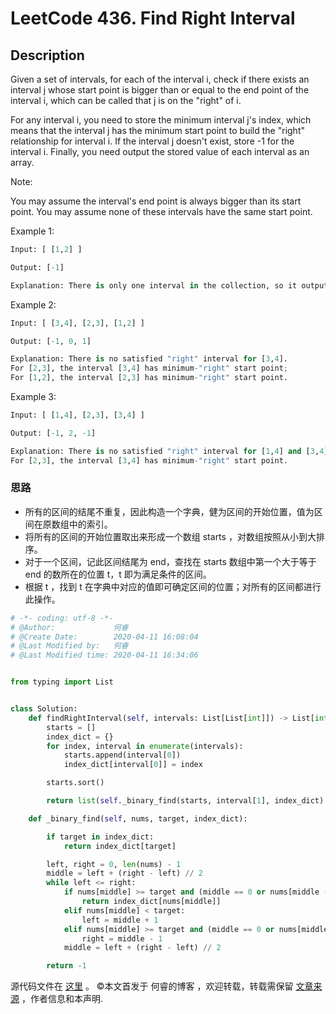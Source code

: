 # LeetCode 436. Find Right Interval

## Description

Given a set of intervals, for each of the interval i, check if there exists an interval j whose start point is bigger than or equal to the end point of the interval i, which can be called that j is on the "right" of i.

For any interval i, you need to store the minimum interval j's index, which means that the interval j has the minimum start point to build the "right" relationship for interval i. If the interval j doesn't exist, store -1 for the interval i. Finally, you need output the stored value of each interval as an array.

Note:

You may assume the interval's end point is always bigger than its start point.
You may assume none of these intervals have the same start point.
 

Example 1:

```py
Input: [ [1,2] ]

Output: [-1]

Explanation: There is only one interval in the collection, so it outputs -1.
```

Example 2:

```py
Input: [ [3,4], [2,3], [1,2] ]

Output: [-1, 0, 1]

Explanation: There is no satisfied "right" interval for [3,4].
For [2,3], the interval [3,4] has minimum-"right" start point;
For [1,2], the interval [2,3] has minimum-"right" start point.
``` 

Example 3:

```py
Input: [ [1,4], [2,3], [3,4] ]

Output: [-1, 2, -1]

Explanation: There is no satisfied "right" interval for [1,4] and [3,4].
For [2,3], the interval [3,4] has minimum-"right" start point.
```

### 思路

* 所有的区间的结尾不重复，因此构造一个字典，健为区间的开始位置，值为区间在原数组中的索引。
* 将所有的区间的开始位置取出来形成一个数组 starts ，对数组按照从小到大排序。
* 对于一个区间，记此区间结尾为 end，查找在 starts 数组中第一个大于等于 end 的数所在的位置 t，t 即为满足条件的区间。
* 根据 t ，找到 t 在字典中对应的值即可确定区间的位置；对所有的区间都进行此操作。

```py
# -*- coding: utf-8 -*-
# @Author:             何睿
# @Create Date:        2020-04-11 16:08:04
# @Last Modified by:   何睿
# @Last Modified time: 2020-04-11 16:34:06


from typing import List


class Solution:
    def findRightInterval(self, intervals: List[List[int]]) -> List[int]:
        starts = []
        index_dict = {}
        for index, interval in enumerate(intervals):
            starts.append(interval[0])
            index_dict[interval[0]] = index

        starts.sort()

        return list(self._binary_find(starts, interval[1], index_dict) for interval in intervals)

    def _binary_find(self, nums, target, index_dict):

        if target in index_dict:
            return index_dict[target]

        left, right = 0, len(nums) - 1
        middle = left + (right - left) // 2
        while left <= right:
            if nums[middle] >= target and (middle == 0 or nums[middle - 1] < target):
                return index_dict[nums[middle]]
            elif nums[middle] < target:
                left = middle + 1
            elif nums[middle] >= target and (middle == 0 or nums[middle - 1] >= target):
                right = middle - 1
            middle = left + (right - left) // 2

        return -1
```
源代码文件在 [这里](https://github.com/ruicore/Algorithm/blob/master/LeetCode/2020-04-11-436-Find-Right-Interval.py) 。
©本文首发于 何睿的博客 ，欢迎转载，转载需保留 [文章来源](https://ruicore.cn/leetcode-436-find-right-interval/) ，作者信息和本声明.
